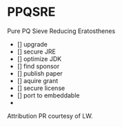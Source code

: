 # PPQSRE
Pure PQ Sieve Reducing Eratosthenes

- [] upgrade
- [] secure JRE
- [] optimize JDK
- [] find sponsor
- [] publish paper
- [] aquire grant
- [] secure license
- [] port to embeddable
- 

Attribution PR courtesy of LW.
